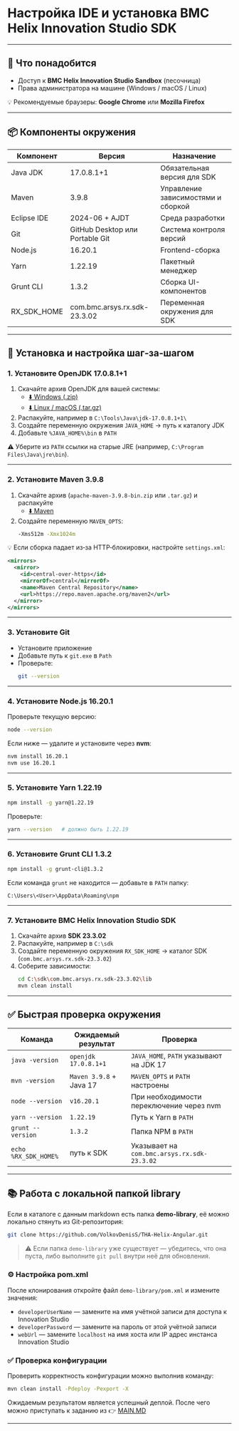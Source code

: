 # Настройка IDE и установка BMC Helix Innovation Studio SDK
---

## 🔧 Что понадобится

- Доступ к **BMC Helix Innovation Studio Sandbox** (песочница)
- Права администратора на машине (Windows / macOS / Linux)

💡 Рекомендуемые браузеры: **Google Chrome** или **Mozilla Firefox**

---

## 📦 Компоненты окружения

| Компонент | Версия | Назначение |
|-----------|---------|------------|
| Java JDK  | 17.0.8.1+1 | Обязательная версия для SDK |
| Maven     | 3.9.8 | Управление зависимостями и сборкой |
| Eclipse IDE | 2024-06 + AJDT | Среда разработки |
| Git       | GitHub Desktop или Portable Git | Система контроля версий |
| Node.js   | 16.20.1 | Frontend-сборка |
| Yarn      | 1.22.19 | Пакетный менеджер |
| Grunt CLI | 1.3.2 | Сборка UI-компонентов |
| RX_SDK_HOME | com.bmc.arsys.rx.sdk-23.3.02 | Переменная окружения для SDK |

---

## 🚀 Установка и настройка шаг‑за‑шагом

### 1. Установите OpenJDK 17.0.8.1+1

1. Скачайте архив OpenJDK для вашей системы:
   - [⬇️ Windows (.zip)](https://github.com/adoptium/temurin17-binaries/releases/download/jdk-17.0.8.1%2B1/OpenJDK17U-jdk_x64_windows_hotspot_17.0.8.1_1.zip)
   - [⬇️ Linux / macOS (.tar.gz)](https://github.com/adoptium/temurin17-binaries/releases/download/jdk-17.0.8.1%2B1/OpenJDK17U-jdk_x64_mac_hotspot_17.0.8.1_1.tar.gz)
2. Распакуйте, например в `C:\Tools\Java\jdk-17.0.8.1+1\`
3. Создайте переменную окружения `JAVA_HOME` → путь к каталогу JDK
4. Добавьте `%JAVA_HOME%\bin` в `PATH`

⚠️ Уберите из `PATH` ссылки на старые JRE (например, `C:\Program Files\Java\jre\bin`).

---

### 2. Установите Maven 3.9.8

1. Скачайте архив (`apache-maven-3.9.8-bin.zip` или `.tar.gz`) и распакуйте
   - [⬇️ Maven](https://archive.apache.org/dist/maven/maven-3/3.9.8/binaries/)
2. Создайте переменную `MAVEN_OPTS`:
   ```bash
   -Xms512m -Xmx1024m
   ```

💡 Если сборка падает из‑за HTTP‑блокировки, настройте `settings.xml`:
```xml
<mirrors>
  <mirror>
    <id>central-over-https</id>
    <mirrorOf>central</mirrorOf>
    <name>Maven Central Repository</name>
    <url>https://repo.maven.apache.org/maven2</url>
  </mirror>
</mirrors>
```

---

### 3. Установите Git

- Установите приложение
- Добавьте путь к `git.exe` в `Path`
- Проверьте:
  ```bash
  git --version
  ```
---

### 4. Установите Node.js 16.20.1

Проверьте текущую версию:
```bash
node --version
```

Если ниже — удалите и установите через **nvm**:
```bash
nvm install 16.20.1
nvm use 16.20.1
```

---

### 5. Установите Yarn 1.22.19

```bash
npm install -g yarn@1.22.19
```

Проверьте:
```bash
yarn --version   # должно быть 1.22.19
```

---

### 6. Установите Grunt CLI 1.3.2

```bash
npm install -g grunt-cli@1.3.2
```

Если команда `grunt` не находится — добавьте в `PATH` папку:
```
C:\Users\<User>\AppData\Roaming\npm
```

---

### 7. Установите BMC Helix Innovation Studio SDK

1. Скачайте архив **SDK 23.3.02**
2. Распакуйте, например в `C:\sdk`
3. Создайте переменную окружения `RX_SDK_HOME` → каталог SDK (`com.bmc.arsys.rx.sdk-23.3.02`)
4. Соберите зависимости:
   ```bash
   cd C:\sdk\com.bmc.arsys.rx.sdk-23.3.02\lib
   mvn clean install
   ```


---

## ✅ Быстрая проверка окружения

| Команда | Ожидаемый результат | Проверка |
|---------|----------------------|----------|
| `java -version` | `openjdk 17.0.8.1+1` | `JAVA_HOME`, `PATH` указывают на JDK 17 |
| `mvn -version`  | `Maven 3.9.8` + Java 17 | `MAVEN_OPTS` и `PATH` настроены |
| `node --version` | `v16.20.1` | При необходимости переключение через nvm |
| `yarn --version` | `1.22.19` | Путь к Yarn в `PATH` |
| `grunt --version` | `1.3.2` | Папка NPM в `PATH` |
| `echo %RX_SDK_HOME%` | путь к SDK | Указывает на `com.bmc.arsys.rx.sdk-23.3.02` |

---

## 📚 Работа с локальной папкой library

Если в каталоге с данным markdown есть папка **demo-library**, её можно локально стянуть из Git-репозитория:

```bash
git clone https://github.com/VolkovDenisS/THA-Helix-Angular.git
```

> ⚠️ Если папка `demo-library` уже существует — убедитесь, что она пуста, либо выполните `git pull` внутри неё для обновления.

### ⚙️ Настройка pom.xml

После клонирования откройте файл `demo-library/pom.xml` и измените значения:

- `developerUserName` — замените на имя учётной записи для доступа к Innovation Studio
- `developerPassword` — замените на пароль от этой учётной записи
- `webUrl` — замените `localhost` на имя хоста или IP адрес инстанса Innovation Studio

### ✅ Проверка конфигурации

Проверить корректность конфигурации можно выполнив команду:

```bash
mvn clean install -Pdeploy -Pexport -X
```

Ожидаемым результатом является успешный деплой.
После чего можно приступать к заданию из 👉 [MAIN.MD](./MAIN.MD)

---


